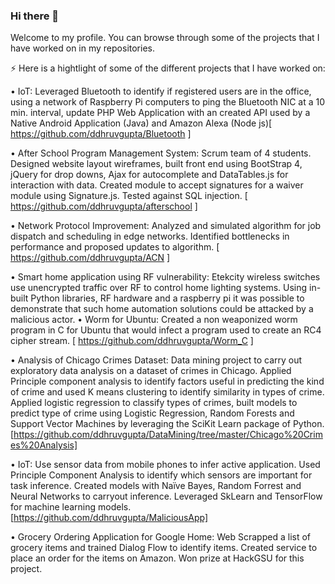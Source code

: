 ### Hi there 👋

Welcome to my profile. You can browse through some of the projects that I have worked on in my repositories. 

⚡ Here is a hightlight of some of the different projects that I have worked on:

<!--
**ddhruvgupta/ddhruvgupta** is a ✨ _special_ ✨ repository because its `README.md` (this file) appears on your GitHub profile.

Here are some ideas to get you started:

- 🔭 I’m currently working on ...
- 🌱 I’m currently learning ...
- 👯 I’m looking to collaborate on ...
- 🤔 I’m looking for help with ...
- 💬 Ask me about ...
- 📫 How to reach me: ...
- 😄 Pronouns: ...
- ⚡ Fun fact: ...
-->


•	IoT: Leveraged Bluetooth to identify if registered users are in the office, using a network of Raspberry Pi computers to ping the Bluetooth NIC at a 10 min. interval, update PHP Web Application with an created API used by a Native Android Application (Java) and Amazon Alexa (Node js)[ https://github.com/ddhruvgupta/Bluetooth ]

• After School Program Management System: Scrum team of 4 students. Designed website layout wireframes, built front end using BootStrap 4, jQuery for drop downs, Ajax for autocomplete and DataTables.js for interaction with data. Created module to accept signatures for a waiver module using Signature.js. Tested against SQL injection. [ https://github.com/ddhruvgupta/afterschool ]

•	Network Protocol Improvement: Analyzed and simulated algorithm for job dispatch and scheduling in edge networks. Identified bottlenecks in performance and proposed updates to algorithm. [ https://github.com/ddhruvgupta/ACN ]

•	Smart home application using RF vulnerability: Etekcity wireless switches use unencrypted traffic over RF to control home lighting systems. Using in-built Python libraries, RF hardware and a raspberry pi it was possible to demonstrate that such home automation solutions could be attacked by a malicious actor.
•	Worm for Ubuntu: Created a non weaponized worm program in C for Ubuntu that would infect a program used to create an RC4 cipher stream. [ https://github.com/ddhruvgupta/Worm_C ]

•	Analysis of Chicago Crimes Dataset: Data mining project to carry out exploratory data analysis on a dataset of crimes in Chicago. Applied Principle component analysis to identify factors useful in predicting the kind of crime and used K means clustering to identify similarity in types of crime. Applied logistic regression to classify types of crimes, built models to predict type of crime using Logistic Regression, Random Forests and Support Vector Machines by leveraging the SciKit Learn package of Python. [https://github.com/ddhruvgupta/DataMining/tree/master/Chicago%20Crimes%20Analysis]

•	IoT: Use sensor data from mobile phones to infer active application. Used Principle Component Analysis to identify which sensors are important for task inference. Created models with Naïve Bayes, Random Forrest and Neural Networks to carryout inference. Leveraged SkLearn and TensorFlow for machine learning models.  [https://github.com/ddhruvgupta/MaliciousApp]

•	Grocery Ordering Application for Google Home: Web Scrapped a list of grocery items and trained Dialog Flow to identify items. Created service to place an order for the items on Amazon. Won prize at HackGSU for this project. 
